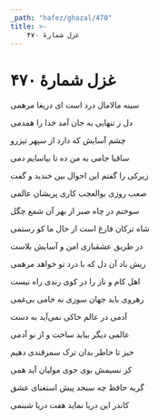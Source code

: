 ```yaml
---
_path: "hafez/ghazal/470"
title: >-
    غزل شمارهٔ ۴۷۰
---
```

# غزل شمارهٔ ۴۷۰

<div class="b" id="bn1"><div class="m1"><p>سینه مالامال درد است ای دریغا مرهمی</p></div>
<div class="m2"><p>دل ز تنهایی به جان آمد خدا را همدمی</p></div></div>
<div class="b" id="bn2"><div class="m1"><p>چشم آسایش که دارد از سپهر تیزرو</p></div>
<div class="m2"><p>ساقیا جامی به من ده تا بیاسایم دمی</p></div></div>
<div class="b" id="bn3"><div class="m1"><p>زیرکی را گفتم این احوال بین خندید و گفت</p></div>
<div class="m2"><p>صعب روزی بوالعجب کاری پریشان عالمی</p></div></div>
<div class="b" id="bn4"><div class="m1"><p>سوختم در چاه صبر از بهر آن شمع چگل</p></div>
<div class="m2"><p>شاه ترکان فارغ است از حال ما کو رستمی</p></div></div>
<div class="b" id="bn5"><div class="m1"><p>در طریق عشقبازی امن و آسایش بلاست</p></div>
<div class="m2"><p>ریش باد آن دل که با درد تو خواهد مرهمی</p></div></div>
<div class="b" id="bn6"><div class="m1"><p>اهل کام و ناز را در کوی رندی راه نیست</p></div>
<div class="m2"><p>رهروی باید جهان سوزی نه خامی بی‌غمی</p></div></div>
<div class="b" id="bn7"><div class="m1"><p>آدمی در عالم خاکی نمی‌آید به دست</p></div>
<div class="m2"><p>عالمی دیگر بباید ساخت و از نو آدمی</p></div></div>
<div class="b" id="bn8"><div class="m1"><p>خیز تا خاطر بدان ترک سمرقندی دهیم</p></div>
<div class="m2"><p>کز نسیمش بوی جوی مولیان آید همی</p></div></div>
<div class="b" id="bn9"><div class="m1"><p>گریه حافظ چه سنجد پیش استغنای عشق</p></div>
<div class="m2"><p>کاندر این دریا نماید هفت دریا شبنمی</p></div></div>
